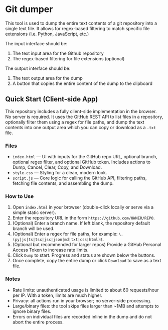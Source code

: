 # Git dumper

This tool is used to dump the entire text contents of a git repository into a single text file. It allows for regex-based filtering to match specific file extensions (i.e. Python, JavaScript, etc.)

The input interface should be:

1. The text input area for the Github repository
2. The regex-based filtering for file extensions (optional)

The output interface should be:

1. The text output area for the dump
2. A button that copies the entire content of the dump to the clipboard

## Quick Start (Client-side App)

This repository includes a fully client-side implementation in the browser. No server is required. It uses the GitHub REST API to list files in a repository, optionally filter them using a regex for file paths, and dump the text contents into one output area which you can copy or download as a `.txt` file.

### Files

- `index.html` — UI with inputs for the GitHub repo URL, optional branch, optional regex filter, and optional GitHub token. Includes actions to Dump, Cancel, Clear, Copy, and Download.
- `style.css` — Styling for a clean, modern look.
- `script.js` — Core logic for calling the GitHub API, filtering paths, fetching file contents, and assembling the dump.

### How to Use

1. Open `index.html` in your browser (double-click locally or serve via a simple static server).
2. Enter the repository URL in the form `https://github.com/OWNER/REPO`.
3. (Optional) Enter a branch name. If left blank, the repository default branch will be used.
4. (Optional) Enter a regex for file paths, for example: `\.(py|js|ts|tsx|jsx|json|md|txt|css|html)$`.
5. (Optional but recommended for larger repos) Provide a GitHub Personal Access Token to increase rate limits.
6. Click `Dump` to start. Progress and status are shown below the buttons.
7. Once complete, copy the entire dump or click `Download` to save as a text file.

### Notes

- Rate limits: unauthenticated usage is limited to about 60 requests/hour per IP. With a token, limits are much higher.
- Privacy: all actions run in your browser; no server-side processing.
- Large/binary files: the tool skips files larger than ~1MB and attempts to ignore binary files.
- Errors on individual files are recorded inline in the dump and do not abort the entire process.
